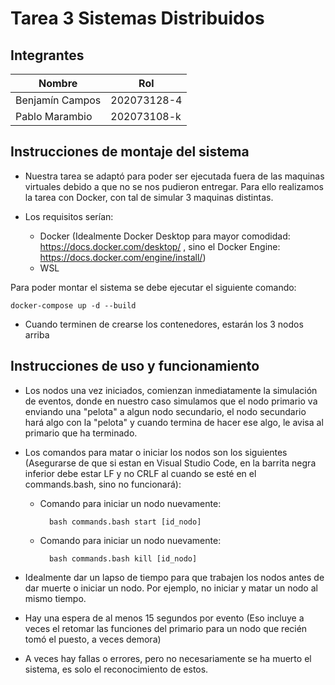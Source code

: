 # Tarea 3 Sistemas Distribuidos

## Integrantes

| Nombre           | Rol           |
|------------------|---------------|
| Benjamín Campos  | 202073128-4   |
| Pablo Marambio   | 202073108-k   |

## Instrucciones de montaje del sistema

* Nuestra tarea se adaptó para poder ser ejecutada fuera de las maquinas virtuales debido a que no se nos pudieron entregar. Para ello realizamos la tarea con Docker, con tal de simular 3 maquinas distintas.

* Los requisitos serían:

  * Docker (Idealmente Docker Desktop para mayor comodidad: https://docs.docker.com/desktop/ , sino el Docker Engine: https://docs.docker.com/engine/install/)
  * WSL

Para poder montar el sistema se debe ejecutar el siguiente comando:

    docker-compose up -d --build

* Cuando terminen de crearse los contenedores, estarán los 3 nodos arriba

## Instrucciones de uso y funcionamiento

* Los nodos una vez iniciados, comienzan inmediatamente la simulación de eventos, donde en nuestro caso simulamos que el nodo primario va enviando una "pelota" a algun nodo secundario, el nodo secundario hará algo con la "pelota" y cuando termina de hacer ese algo, le avisa al primario que ha terminado.

* Los comandos para matar o iniciar los nodos son los siguientes (Asegurarse de que si estan en Visual Studio Code, en la barrita negra inferior debe estar LF y no CRLF al cuando se esté en el commands.bash, sino no funcionará):

    * Comando para iniciar un nodo nuevamente: 

            bash commands.bash start [id_nodo]
    
    * Comando para iniciar un nodo nuevamente:
  
            bash commands.bash kill [id_nodo]

* Idealmente dar un lapso de tiempo para que trabajen los nodos antes de dar muerte o iniciar un nodo. Por ejemplo, no iniciar y matar un nodo al mismo tiempo.
* Hay una espera de al menos 15 segundos por evento (Eso incluye a veces el retomar las funciones del primario para un nodo que recién tomó el puesto, a veces demora)
* A veces hay fallas o errores, pero no necesariamente se ha muerto el sistema, es solo el reconocimiento de estos.